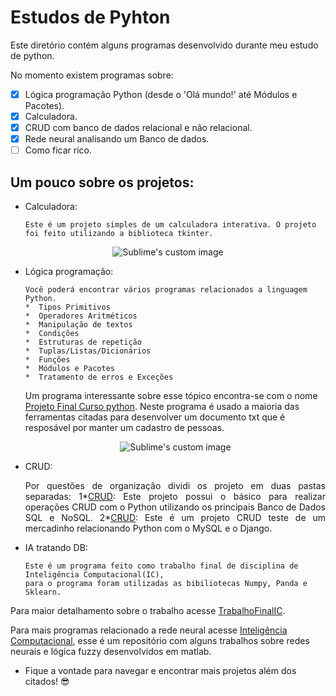 # Estudos de Pyhton
Este diretório contém alguns programas desenvolvido durante meu estudo de python. 

No momento existem programas sobre:

- [x] Lógica programação Python (desde o 'Olá mundo!' até Módulos e Pacotes).
- [x] Calculadora.
- [x] CRUD com banco de dados relacional e não relacional.
- [x] Rede neural analisando um Banco de dados.
- [ ] Como ficar rico.

## Um pouco sobre os projetos:

* Calculadora:

      Este é um projeto simples de um calculadora interativa. O projeto foi feito utilizando a biblioteca tkinter.

<p align="center">
  <img src="https://user-images.githubusercontent.com/96123177/157246522-e564748f-605b-4316-a2b0-e6d575f88ab9.gif?raw=true" alt="Sublime's custom image"/>
</p>
      
* Lógica programação:

      Você poderá encontrar vários programas relacionados a linguagem Python.
      *  Tipos Primitivos
      *  Operadores Aritméticos
      *  Manipulação de textos
      *  Condições
      *  Estruturas de repetição
      *  Tuplas/Listas/Dicionários
      *  Funções
      *  Módulos e Pacotes
      *  Tratamento de erros e Exceções

     Um programa interessante sobre esse tópico encontra-se com o nome [Projeto Final Curso python](https://github.com/ErickFernan/Estudos-de-Pyhton/tree/main/Estudo%20Python/Projeto%20Final%20Curso%20python). Neste programa é usado a maioria das ferramentas citadas para desenvolver um documento txt que é resposável por manter um cadastro de pessoas.
     
     <p align="center">
      <img src="https://user-images.githubusercontent.com/96123177/157251412-68156354-34a5-49ca-9ed9-274b31965db5.png?raw=true" alt="Sublime's custom image"/>
     </p>
 
* CRUD:
      <p align="justify"> 
      Por questões de organização dividi os projeto em duas pastas separadas:
      1*[CRUD](https://github.com/ErickFernan/CRUD): Este projeto possui o básico para realizar operações CRUD com o Python utilizando os principais Banco de Dados SQL e NoSQL.
      2*[CRUD](https://github.com/ErickFernan/Projeto-Mercadinho-CRUD): Este é um projeto CRUD teste de um mercadinho relacionando Python com o MySQL e o Django.
      </p> 
      
* IA tratando DB:

      Este é um programa feito como trabalho final de disciplina de Inteligência Computacional(IC), 
      para o programa foram utilizadas as bibiliotecas Numpy, Panda e Sklearn.
      
 Para maior detalhamento sobre o trabalho acesse [TrabalhoFinalIC](https://drive.google.com/drive/u/3/folders/1NsbSFN_WvidSV7VEpi7K5vQP8QgQr__l).
 
 Para mais programas relacionado a rede neural acesse [Inteligência Computacional](https://github.com/ErickFernan/Programas-Graduacao/tree/main/Inteligencia%20Computacional), esse é um repositório com alguns trabalhos sobre redes neurais e lógica fuzzy desenvolvidos em matlab.
      
      
* Fique a vontade para navegar e encontrar mais projetos além dos citados! 😎
